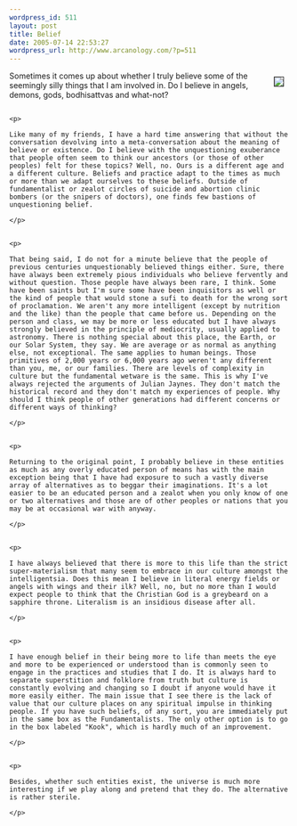 ```yaml
--- 
wordpress_id: 511
layout: post
title: Belief
date: 2005-07-14 22:53:27
wordpress_url: http://www.arcanology.com/?p=511
---
```

<img src="http://www.zhangzhung.net/lj/lateralus.jpg" align="right" border="1" hspace="10" vspace="10" /><p>
                                                                                                                                                                                                                                                                                                                                                                                                                                                                                                                                                                                                                                                                                                                        Sometimes it comes up about whether I truly believe some of the seemingly silly things that I am involved in. Do I believe in angels, demons, gods, bodhisattvas and what-not?
                                                                                                                                                                                                                                                                                                                                                                                                                                                                                                                                                                                                                                                                                                                      </p>
                                                                                                                                                                                                                                                                                                                                                                                                                                                                                                                                                                                                                                                                                                                      
                                                                                                                                                                                                                                                                                                                                                                                                                                                                                                                                                                                                                                                                                                                      <p>
                                                                                                                                                                                                                                                                                                                                                                                                                                                                                                                                                                                                                                                                                                                        Like many of my friends, I have a hard time answering that without the conversation devolving into a meta-conversation about the meaning of believe or existence. Do I believe with the unquestioning exuberance that people often seem to think our ancestors (or those of other peoples) felt for these topics? Well, no. Ours is a different age and a different culture. Beliefs and practice adapt to the times as much or more than we adapt ourselves to these beliefs. Outside of fundamentalist or zealot circles of suicide and abortion clinic bombers (or the snipers of doctors), one finds few bastions of unquestioning belief.
                                                                                                                                                                                                                                                                                                                                                                                                                                                                                                                                                                                                                                                                                                                      </p>
                                                                                                                                                                                                                                                                                                                                                                                                                                                                                                                                                                                                                                                                                                                      
                                                                                                                                                                                                                                                                                                                                                                                                                                                                                                                                                                                                                                                                                                                      <p>
                                                                                                                                                                                                                                                                                                                                                                                                                                                                                                                                                                                                                                                                                                                        That being said, I do not for a minute believe that the people of previous centuries unquestionably believed things either. Sure, there have always been extremely pious individuals who believe fervently and without question. Those people have always been rare, I think. Some have been saints but I'm sure some have been inquisitors as well or the kind of people that would stone a sufi to death for the wrong sort of proclamation. We aren't any more intelligent (except by nutrition and the like) than the people that came before us. Depending on the person and class, we may be more or less educated but I have always strongly believed in the principle of mediocrity, usually applied to astronomy. There is nothing special about this place, the Earth, or our Solar System, they say. We are average or as normal as anything else, not exceptional. The same applies to human beings. Those primitives of 2,000 years or 6,000 years ago weren't any different than you, me, or our families. There are levels of complexity in culture but the fundamental wetware is the same. This is why I've always rejected the arguments of Julian Jaynes. They don't match the historical record and they don't match my experiences of people. Why should I think people of other generations had different concerns or different ways of thinking?
                                                                                                                                                                                                                                                                                                                                                                                                                                                                                                                                                                                                                                                                                                                      </p>
                                                                                                                                                                                                                                                                                                                                                                                                                                                                                                                                                                                                                                                                                                                      
                                                                                                                                                                                                                                                                                                                                                                                                                                                                                                                                                                                                                                                                                                                      <p>
                                                                                                                                                                                                                                                                                                                                                                                                                                                                                                                                                                                                                                                                                                                        Returning to the original point, I probably believe in these entities as much as any overly educated person of means has with the main exception being that I have had exposure to such a vastly diverse array of alternatives as to beggar their imaginations. It's a lot easier to be an educated person and a zealot when you only know of one or two alternatives and those are of other peoples or nations that you may be at occasional war with anyway.
                                                                                                                                                                                                                                                                                                                                                                                                                                                                                                                                                                                                                                                                                                                      </p>
                                                                                                                                                                                                                                                                                                                                                                                                                                                                                                                                                                                                                                                                                                                      
                                                                                                                                                                                                                                                                                                                                                                                                                                                                                                                                                                                                                                                                                                                      <p>
                                                                                                                                                                                                                                                                                                                                                                                                                                                                                                                                                                                                                                                                                                                        I have always believed that there is more to this life than the strict super-materialism that many seem to embrace in our culture amongst the intelligentsia. Does this mean I believe in literal energy fields or angels with wings and their ilk? Well, no, but no more than I would expect people to think that the Christian God is a greybeard on a sapphire throne. Literalism is an insidious disease after all.
                                                                                                                                                                                                                                                                                                                                                                                                                                                                                                                                                                                                                                                                                                                      </p>
                                                                                                                                                                                                                                                                                                                                                                                                                                                                                                                                                                                                                                                                                                                      
                                                                                                                                                                                                                                                                                                                                                                                                                                                                                                                                                                                                                                                                                                                      <p>
                                                                                                                                                                                                                                                                                                                                                                                                                                                                                                                                                                                                                                                                                                                        I have enough belief in their being more to life than meets the eye and more to be experienced or understood than is commonly seen to engage in the practices and studies that I do. It is always hard to separate superstition and folklore from truth but culture is constantly evolving and changing so I doubt if anyone would have it more easily either. The main issue that I see there is the lack of value that our culture places on any spiritual impulse in thinking people. If you have such beliefs, of any sort, you are immediately put in the same box as the Fundamentalists. The only other option is to go in the box labeled "Kook", which is hardly much of an improvement.
                                                                                                                                                                                                                                                                                                                                                                                                                                                                                                                                                                                                                                                                                                                      </p>
                                                                                                                                                                                                                                                                                                                                                                                                                                                                                                                                                                                                                                                                                                                      
                                                                                                                                                                                                                                                                                                                                                                                                                                                                                                                                                                                                                                                                                                                      <p>
                                                                                                                                                                                                                                                                                                                                                                                                                                                                                                                                                                                                                                                                                                                        Besides, whether such entities exist, the universe is much more interesting if we play along and pretend that they do. The alternative is rather sterile.
                                                                                                                                                                                                                                                                                                                                                                                                                                                                                                                                                                                                                                                                                                                      </p>